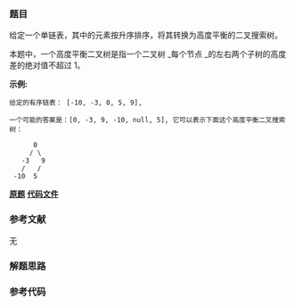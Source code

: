 ### 题目
给定一个单链表，其中的元素按升序排序，将其转换为高度平衡的二叉搜索树。

本题中，一个高度平衡二叉树是指一个二叉树 _每个节点  _的左右两个子树的高度差的绝对值不超过 1。

**示例:**

    
    
    给定的有序链表： [-10, -3, 0, 5, 9],
    
    一个可能的答案是：[0, -3, 9, -10, null, 5], 它可以表示下面这个高度平衡二叉搜索树：
    
          0
         / \
       -3   9
       /   /
     -10  5
    

 **[原题](https://leetcode-cn.com/problems/convert-sorted-list-to-binary-search-tree/)**    **[代码文件]()**


### 参考文献
无

### 解题思路




### 参考代码

```go


```




